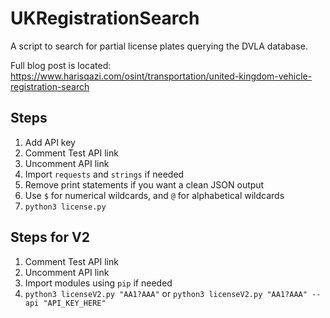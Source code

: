 # UKRegistrationSearch
A script to search for partial license plates querying the DVLA database.

Full blog post is located: https://www.harisqazi.com/osint/transportation/united-kingdom-vehicle-registration-search

## Steps
1. Add API key
2. Comment Test API link
3. Uncomment API link
4. Import `requests` and `strings` if needed
5. Remove print statements if you want a clean JSON output
6. Use `$` for numerical wildcards, and `@` for alphabetical wildcards
7. `python3 license.py`

## Steps for V2
1. Comment Test API link
2. Uncomment API link
3. Import modules using `pip` if needed
4. `python3 licenseV2.py "AA1?AAA"` or `python3 licenseV2.py "AA1?AAA" --api "API_KEY_HERE"`
